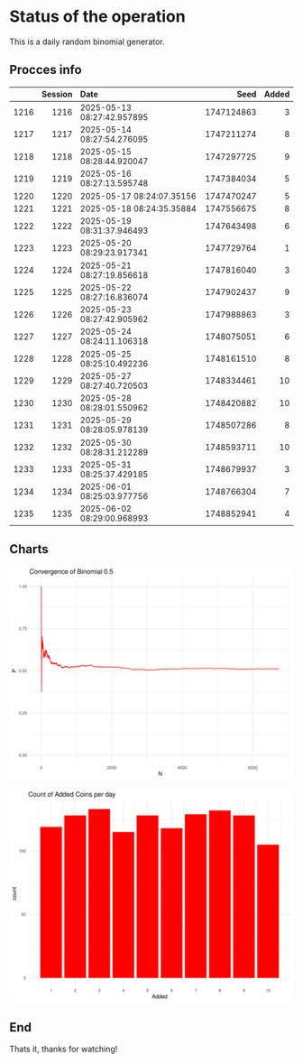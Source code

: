 # Status of the operation
  
  This is a daily random binomial generator.
  
## Procces info

|     | Session|Date                       |       Seed| Added|
|:----|-------:|:--------------------------|----------:|-----:|
|1216 |    1216|2025-05-13 08:27:42.957895 | 1747124863|     3|
|1217 |    1217|2025-05-14 08:27:54.276095 | 1747211274|     8|
|1218 |    1218|2025-05-15 08:28:44.920047 | 1747297725|     9|
|1219 |    1219|2025-05-16 08:27:13.595748 | 1747384034|     5|
|1220 |    1220|2025-05-17 08:24:07.35156  | 1747470247|     5|
|1221 |    1221|2025-05-18 08:24:35.35884  | 1747556675|     8|
|1222 |    1222|2025-05-19 08:31:37.946493 | 1747643498|     6|
|1223 |    1223|2025-05-20 08:29:23.917341 | 1747729764|     1|
|1224 |    1224|2025-05-21 08:27:19.856618 | 1747816040|     3|
|1225 |    1225|2025-05-22 08:27:16.836074 | 1747902437|     9|
|1226 |    1226|2025-05-23 08:27:42.905962 | 1747988863|     3|
|1227 |    1227|2025-05-24 08:24:11.106318 | 1748075051|     6|
|1228 |    1228|2025-05-25 08:25:10.492236 | 1748161510|     8|
|1229 |    1229|2025-05-27 08:27:40.720503 | 1748334461|    10|
|1230 |    1230|2025-05-28 08:28:01.550962 | 1748420882|    10|
|1231 |    1231|2025-05-29 08:28:05.978139 | 1748507286|     8|
|1232 |    1232|2025-05-30 08:28:31.212289 | 1748593711|    10|
|1233 |    1233|2025-05-31 08:25:37.429185 | 1748679937|     3|
|1234 |    1234|2025-06-01 08:25:03.977756 | 1748766304|     7|
|1235 |    1235|2025-06-02 08:29:00.968993 | 1748852941|     4|

## Charts 

![](charts/plot1.png)

![](charts/plot2.png)

## End

Thats it, thanks for watching!
